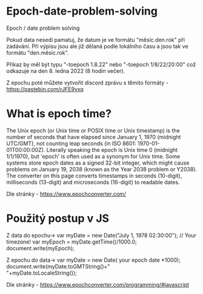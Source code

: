 # Epoch-date-problem-solving
Epoch / date problem solving

Pokud data nesedí pamatuj, že datum je ve formátu "měsíc.den.rok" při zadávání.
Při výpisu jsou ale již dělaná podle lokálního času a jsou tak ve formátu "den.měsíc.rok".

Příkaz by měl být typu "-toepoch 1.8.22" nebo "-toepoch 1/8/22/20:00" což odkazuje na den 8. ledna 2022 (8 hodin večer).

Z epochu poté můžete vytvořit discord zprávu s těmito formáty - https://pastebin.com/rJFE9yxq

# What is epoch time?
The Unix epoch (or Unix time or POSIX time or Unix timestamp) is the number of seconds that have elapsed since January 1, 1970 (midnight UTC/GMT), not counting leap seconds (in ISO 8601: 1970-01-01T00:00:00Z). Literally speaking the epoch is Unix time 0 (midnight 1/1/1970), but 'epoch' is often used as a synonym for Unix time. Some systems store epoch dates as a signed 32-bit integer, which might cause problems on January 19, 2038 (known as the Year 2038 problem or Y2038). The converter on this page converts timestamps in seconds (10-digit), milliseconds (13-digit) and microseconds (16-digit) to readable dates.

Dle stránky - https://www.epochconverter.com/

# Použitý postup v JS

Z data do epochu->
var myDate = new Date("July 1, 1978 02:30:00"); // Your timezone!
var myEpoch = myDate.getTime()/1000.0;
document.write(myEpoch);

Z epochu do data->
var myDate = new Date( your epoch date *1000);
document.write(myDate.toGMTString()+"<br>"+myDate.toLocaleString());

Dle stránky - https://www.epochconverter.com/programming/#javascript
